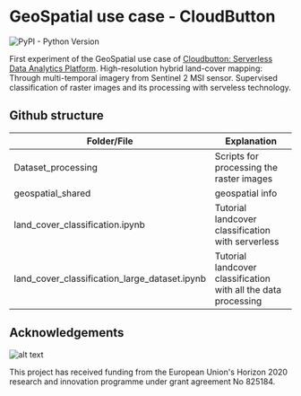 # GeoSpatial use case - CloudButton #
![PyPI - Python Version](https://img.shields.io/pypi/pyversions/lithops)


First experiment of the GeoSpatial use case of [Cloudbutton: Serverless Data Analytics Platform](https://cloudbutton.eu/). High-resolution hybrid land-cover mapping: Through multi-temporal imagery from Sentinel 2 MSI sensor. Supervised classification of raster images and its processing with serveless technology.


## Github structure

Folder/File | Explanation
------------- | -------------
Dataset_processing  | Scripts for processing the raster images
geospatial_shared | geospatial info
land_cover_classification.ipynb | Tutorial landcover classification with serverless
land_cover_classification_large_dataset.ipynb | Tutorial landcover classification with all the data processing

## Acknowledgements

![alt text](https://user-images.githubusercontent.com/26366936/61350554-d62acf00-a85f-11e9-84b2-36312a35398e.png)

This project has received funding from the European Union's Horizon 2020 research and innovation programme under grant agreement No 825184.
